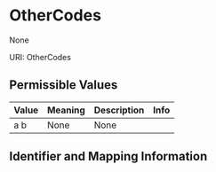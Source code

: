 # OtherCodes

None

URI: OtherCodes

## Permissible Values

| Value | Meaning | Description | Info |
| --- | --- | --- | --- |
| a b | None | None | |


## Identifier and Mapping Information





